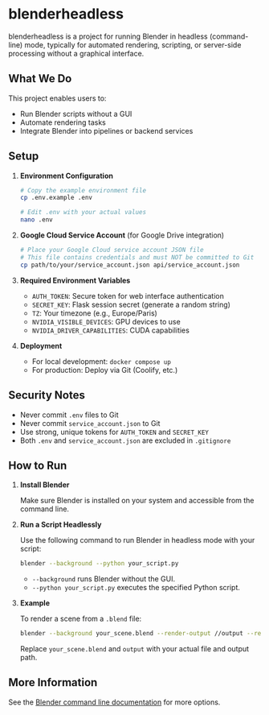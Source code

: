 # blenderheadless

blenderheadless is a project for running Blender in headless (command-line) mode, typically for automated rendering, scripting, or server-side processing without a graphical interface.

## What We Do

This project enables users to:
- Run Blender scripts without a GUI
- Automate rendering tasks
- Integrate Blender into pipelines or backend services

## Setup

1. **Environment Configuration**
   ```bash
   # Copy the example environment file
   cp .env.example .env
   
   # Edit .env with your actual values
   nano .env
   ```

2. **Google Cloud Service Account** (for Google Drive integration)
   ```bash
   # Place your Google Cloud service account JSON file
   # This file contains credentials and must NOT be committed to Git
   cp path/to/your/service_account.json api/service_account.json
   ```

3. **Required Environment Variables**
   - `AUTH_TOKEN`: Secure token for web interface authentication
   - `SECRET_KEY`: Flask session secret (generate a random string)
   - `TZ`: Your timezone (e.g., Europe/Paris)
   - `NVIDIA_VISIBLE_DEVICES`: GPU devices to use
   - `NVIDIA_DRIVER_CAPABILITIES`: CUDA capabilities

4. **Deployment**
   - For local development: `docker compose up`
   - For production: Deploy via Git (Coolify, etc.)

## Security Notes

- Never commit `.env` files to Git
- Never commit `service_account.json` to Git
- Use strong, unique tokens for `AUTH_TOKEN` and `SECRET_KEY`
- Both `.env` and `service_account.json` are excluded in `.gitignore`

## How to Run

1. **Install Blender**

   Make sure Blender is installed on your system and accessible from the command line.

2. **Run a Script Headlessly**

   Use the following command to run Blender in headless mode with your script:

   ```sh
   blender --background --python your_script.py
   ```

   - `--background` runs Blender without the GUI.
   - `--python your_script.py` executes the specified Python script.

3. **Example**

   To render a scene from a `.blend` file:

   ```sh
   blender --background your_scene.blend --render-output //output --render-frame 1
   ```

   Replace `your_scene.blend` and `output` with your actual file and output path.

## More Information

See the [Blender command line documentation](https://docs.blender.org/manual/en/latest/advanced/command_line.html) for more options.